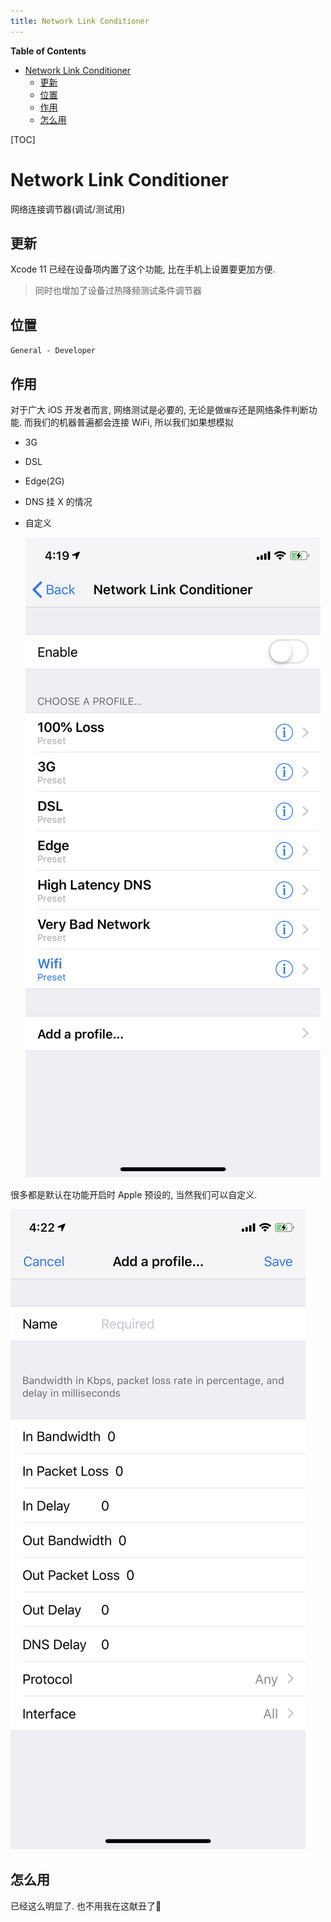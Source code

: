 ```yaml
---
title: Network Link Conditioner
---
```


<!-- START doctoc generated TOC please keep comment here to allow auto update -->
<!-- DON'T EDIT THIS SECTION, INSTEAD RE-RUN doctoc TO UPDATE -->
**Table of Contents**

- [Network Link Conditioner](#network-link-conditioner)
  - [更新](#更新)
  - [位置](#位置)
  - [作用](#作用)
  - [怎么用](#怎么用)

<!-- END doctoc generated TOC please keep comment here to allow auto update -->

[TOC]

# Network Link Conditioner

网络连接调节器(调试/测试用)

## 更新

Xcode 11 已经在设备项内置了这个功能, 比在手机上设置要更加方便. 

> 同时也增加了设备过热降频测试条件调节器


## 位置

 `General - Developer`

## 作用

对于广大 iOS 开发者而言, 网络测试是必要的, 无论是做`缓存`还是网络条件判断功能. 而我们的机器普遍都会连接 WiFi, 所以我们如果想模拟

- 3G

- DSL

- Edge(2G)

- DNS 挂 X 的情况

- 自定义

  ![首页](NetworkLinkConditioner/main.jpeg)

很多都是默认在功能开启时 Apple 预设的, 当然我们可以自定义.

![自定义](NetworkLinkConditioner/customize.jpeg)

## 怎么用

已经这么明显了. 也不用我在这献丑了🎉



